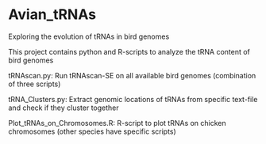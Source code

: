 # Avian_tRNAs
Exploring the evolution of tRNAs in bird genomes

This project contains python and R-scripts to analyze the tRNA content of bird genomes

tRNAscan.py: Run tRNAscan-SE on all available bird genomes (combination of three scripts)

tRNA_Clusters.py: Extract genomic locations of tRNAs from specific text-file and check if they cluster together

Plot_tRNAs_on_Chromosomes.R: R-script to plot tRNAs on chicken chromosomes (other species have specific scripts)
